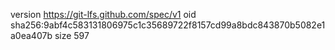 version https://git-lfs.github.com/spec/v1
oid sha256:9abf4c583131806975c1c35689722f8157cd99a8bdc843870b5082e1a0ea407b
size 597
